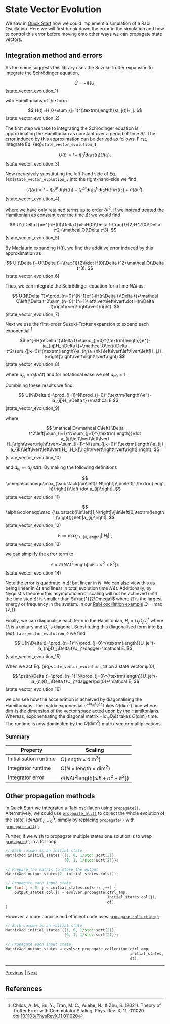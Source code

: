 # State Vector Evolution

We saw in [Quick Start](getting_started.md#quick-start) how we could implement a simulation of a Rabi Oscillation. Here we will first break down the error in the simulation and how to control this error before moving onto other ways we can propagate state vectors.

## Integration method and errors

As the name suggests this library uses the Suzuki-Trotter expansion to integrate the Schrödinger equation,

$$
\dot U=-iHU,
$$(state_vector_evolution_1)

with Hamiltonians of the form

$$
H(t)=H_0+\sum_{j=1}^{\textrm{length}}a_j(t)H_j.
$$(state_vector_evolution_2)

The first step we take to integrating the Schrödinger equation is approximating the Hamiltonian as constant over a period of time $\Delta t$. The error induced by this approximation can be derived as follows: First, integrate Eq. {eq}`state_vector_evolution_1`,

$$
U(t)=I-i\int_0^t\textrm{d}t_1H(t_1)U(t_1).
$$(state_vector_evolution_3)

Now recursively substituting the left-hand side of Eq. {eq}`state_vector_evolution_3` into the right-hand-side we find

$$
U(\Delta t)=I-i\int_0^{\Delta t}\textrm{d}t_1H(t_1)-\int_0^{\Delta t}\textrm{d}t_1\int_0^{t_1}\textrm{d}t_2H(t_1)H(t_2)+\mathcal O(\Delta t^3),
$$(state_vector_evolution_4)

where we have only retained terms up to order $\Delta t^2$. If we instead treated the Hamiltonian as constant over the time $\Delta t$ we would find

$$
U'(\Delta t)=e^{-iH(0)\Delta t}=I-iH(0)\Delta t-\frac{1}{2}H^2(0)\Delta t^2+\mathcal O(\Delta t^3).
$$(state_vector_evolution_5)

By Maclaurin expanding $H(t)$, we find the additive error induced by this approximation as

$$
U'(\Delta t)-U(\Delta t)=\frac{1}{2}i\dot H(0)\Delta t^2+\mathcal O(\Delta t^3).
$$(state_vector_evolution_6)

Thus, we can integrate the Schrödinger equation for a time $N\Delta t$ as:

$$
U(N\Delta T)=\prod_{n=0}^{N-1}e^{-iH(n\Delta t)\Delta t}+\mathcal O\left(\Delta t^2\sum_{n=0}^{N-1}\left\lvert\left\lvert\dot H(n\Delta t)\right\rvert\right\rvert\right).
$$(state_vector_evolution_7)

Next we use the first-order Suzuki-Trotter expansion to expand each exponential:[^1]

$$
e^{-iH(n\Delta t)\Delta t}=\prod_{j=0}^{\textrm{length}}e^{-ia_{nj}H_j\Delta t}+\mathcal O\left(\Delta t^2\sum_{j,k=0}^{\textrm{length}}a_{nj}a_{nk}\left\lvert\left\lvert\left[H_j,H_k\right]\right\rvert\right\rvert\right)
$$(state_vector_evolution_8)

where $a_{nj}=a_j(n\Delta t)$ and for notational ease we set $a_{n0}=1$.

Combining these results we find:

$$
U(N\Delta t)=\prod_{i=1}^N\prod_{j=0}^{\textrm{length}}e^{-ia_{ij}H_j\Delta t}+\mathcal E
$$(state_vector_evolution_9)

where

$$
\mathcal E=\mathcal O\left(
    \Delta t^2\left[\sum_{i=1}^N\sum_{j=1}^{\textrm{length}}\dot a_{ij}\left\lvert\left\lvert H_j\right\rvert\right\rvert+\sum_{i=1}^N\sum_{j,k=0}^{\textrm{length}}a_{ij}a_{ik}\left\lvert\left\lvert[H_j,H_k]\right\rvert\right\rvert\right]
    \right),
$$(state_vector_evolution_10)

and $\dot a_{nj}\coloneqq\dot a_j(n\Delta t)$. By making the following definitions

$$
\omega\coloneqq\max_{\substack{i\in\left[1,N\right]\\j\in\left[1,\textrm{length}\right]}}\left|\dot a_{ij}\right|,
$$(state_vector_evolution_11)

$$
\alpha\coloneqq\max_{\substack{i\in\left[1,N\right]\\j\in\left[0,\textrm{length}\right]}}\left|a_{ij}\right|,
$$(state_vector_evolution_12)

$$
E\coloneqq\max_{j\in\left[0,\textrm{length}\right]}\left\lvert\left\lvert H_j\right\rvert\right\rvert,
$$(state_vector_evolution_13)

we can simplify the error term to

$$
\mathcal E=\mathcal O\left(N\Delta t^2\textrm{length}\left[\omega E+\alpha^2+E^2\right]\right).
$$(state_vector_evolution_14)

Note the error is quadratic in $\Delta t$ but linear in $N$. We can also view this as being linear in $\Delta t$ and linear in total evolution time $N\Delta t$. Additionally, by Nyquist's theorem this asymptotic error scaling will not be achieved until the time step $\Delta t$ is smaller than $\frac{1}{2\Omega}$ where $\Omega$ is the largest energy or frequency in the system. In our [Rabi oscillation example](getting_started.md#quick-start) $\Omega=\max\left\{v,f\right\}$.

Finally, we can diagonalise each term in the Hamiltonian, $H_j=U_jD_jU_j^\dagger$ where $U_j$ is a unitary and $D_j$ is diagonal. Substituting this diagonalised form into Eq. {eq}`state_vector_evolution_9` we find

$$
U(N\Delta t)=\prod_{n=1}^N\prod_{j=0}^{\textrm{length}}U_je^{-ia_{nj}D_j\Delta t}U_j^\dagger+\mathcal E.
$$(state_vector_evolution_15)

When we act Eq. {eq}`state_vector_evolution_15` on a state vector $\psi(0)$,

$$
\psi(N\Delta t)=\prod_{n=1}^N\prod_{j=0}^{\textrm{length}}U_je^{-ia_{nj}D_j\Delta t}U_j^\dagger\psi(0)+\mathcal E,
$$(state_vector_evolution_16)

we can see how the acceleration is achieved by diagonalising the Hamiltonians. The matrix exponential $e^{-ia_{nj}H_j\Delta t}$ takes $O(\dim^3)$ time where $\dim$ is the dimension of the vector space acted upon by the Hamiltonians. Whereas, exponentiating the diagonal matrix $-ia_{nj}D_j\Delta t$ takes $O(\dim)$ time. The runtime is now dominated by the $O(\dim^2)$ matrix vector multiplications.

### Summary

| Property               | Scaling                                                                               |
| ---------------------- | ------------------------------------------------------------------------------------- |
| Initialisation runtime | $O(\textrm{length}\times\dim^3)$                                                      |
| Integrator runtime     | $O(N\times\textrm{length}\times\dim^2)$                                               |
| Integrator error       | $\mathcal O\left(N\Delta t^2\textrm{length}\left[\omega E+\alpha^2+E^2\right]\right)$ |

## Other propagation methods

In [Quick Start](getting_started.md#quick-start) we integrated a Rabi oscillation using [``propagate()``](../reference/structSuzuki__Trotter__Evolver_1_1UnitaryEvolver.rst#_CPPv4N22Suzuki_Trotter_Evolver14UnitaryEvolver9propagateE7DMatrixI7Dynamic6n_ctrlE7DMatrixI3dimXL1EEEd). Alternatively, we could use [``propagate_all()``](../reference/structSuzuki__Trotter__Evolver_1_1UnitaryEvolver.rst#_CPPv4N22Suzuki_Trotter_Evolver14UnitaryEvolver13propagate_allE7DMatrixI7Dynamic6n_ctrlE7DMatrixI3dimXL1EEEd) to collect the whole evolution of the state, $\left(\psi(n\Delta t)\right)_{n=0}^N$, simply by replacing [``propagate()``](../reference/structSuzuki__Trotter__Evolver_1_1UnitaryEvolver.rst#_CPPv4N22Suzuki_Trotter_Evolver14UnitaryEvolver9propagateE7DMatrixI7Dynamic6n_ctrlE7DMatrixI3dimXL1EEEd) with [``propagate_all()``](../reference/structSuzuki__Trotter__Evolver_1_1UnitaryEvolver.rst#_CPPv4N22Suzuki_Trotter_Evolver14UnitaryEvolver13propagate_allE7DMatrixI7Dynamic6n_ctrlE7DMatrixI3dimXL1EEEd).

Further, if we wish to propagate multiple states one solution is to wrap [``propagate()``](../reference/structSuzuki__Trotter__Evolver_1_1UnitaryEvolver.rst#_CPPv4N22Suzuki_Trotter_Evolver14UnitaryEvolver9propagateE7DMatrixI7Dynamic6n_ctrlE7DMatrixI3dimXL1EEEd) in a for loop:

```cpp
// Each column is an initial state
MatrixXcd initial_states {{1, 0, 1/std::sqrt(2)},
                          {0, 1, 1/std::sqrt(2)}};

// Prepare the matrix to store the output
MatrixXcd output_states(2, initial_states.cols());

// Propagate each input state
for (int j = 0; j < initial_states.cols(); j++) {
    output_states.col(j) = evolver.propagate(ctrl_amp,
                                             initial_states.col(j),
                                             dt);
}
```

However, a more concise and efficient code uses [``propagate_collection()``](../reference/structSuzuki__Trotter__Evolver_1_1UnitaryEvolver.rst#_CPPv4I_iEN22Suzuki_Trotter_Evolver14UnitaryEvolver20propagate_collectionE7DMatrixI3dim1lE7DMatrixI7Dynamic6n_ctrlE7DMatrixI3dim1lEd):

```cpp
// Each column is an initial state
MatrixXcd initial_states {{1, 0, 1/std::sqrt(2)},
                          {0, 1, 1/std::sqrt(2)}};

// Propagate each input state
MatrixXcd output_states = evolver.propagate_collection(ctrl_amp,
                                                       initial_states,
                                                       dt);
```

---
[Previous](getting_started.md) | [Next](switching_function.md)


## References

[^1]: Childs, A. M., Su, Y., Tran, M. C., Wiebe, N., & Zhu, S. (2021). Theory of Trotter Error with Commutator Scaling. Phys. Rev. X, 11, 011020. [doi:10.1103/PhysRevX.11.011020](https://www.doi.org/10.1103/PhysRevX.11.011020)